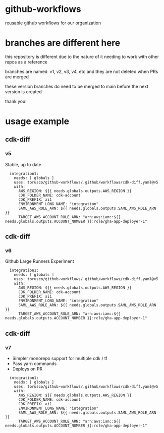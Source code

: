 # github-workflows

reusable github workflows for our organization

# branches are different here

this repository is different due to the nature of it needing to work with other repos as a reference

branches are named: v1, v2, v3, v4, etc and they are not deleted when PRs are merged

these version branches do need to be merged to main before the next version is created

thank you!

# usage example

## cdk-diff

### v5

Stable, up to date.

```
  integration1:
    needs: [ globals ]
    uses: torusco/github-workflows/.github/workflows/cdk-diff.yaml@v5
    with:
      AWS_REGION: ${{ needs.globals.outputs.AWS_REGION }}
      CDK_FOLDER_NAME: cdk-account
      CDK_PREFIX: ai1
      ENVIRONMENT_LONG_NAME: "integration"
      SAML_AWS_ROLE_ARN: ${{ needs.globals.outputs.SAML_AWS_ROLE_ARN }}
      TARGET_AWS_ACCOUNT_ROLE_ARN: "arn:aws:iam::${{ needs.globals.outputs.ACCOUNT_NUMBER }}:role/gha-app-deployer-1"
```
## cdk-diff

### v6

Github Large Runners Experiment

```
  integration1:
    needs: [ globals ]
    uses: torusco/github-workflows/.github/workflows/cdk-diff.yaml@v5
    with:
      AWS_REGION: ${{ needs.globals.outputs.AWS_REGION }}
      CDK_FOLDER_NAME: cdk-account
      CDK_PREFIX: ai1
      ENVIRONMENT_LONG_NAME: "integration"
      SAML_AWS_ROLE_ARN: ${{ needs.globals.outputs.SAML_AWS_ROLE_ARN }}
      TARGET_AWS_ACCOUNT_ROLE_ARN: "arn:aws:iam::${{ needs.globals.outputs.ACCOUNT_NUMBER }}:role/gha-app-deployer-1"
```

## cdk-diff

### v7

* Simpler monorepo support for multiple cdk / tf 
* Pass yarn commands
* Deploys on PR

```
  integration1:
    needs: [ globals ]
    uses: torusco/github-workflows/.github/workflows/cdk-diff.yaml@v5
    with:
      AWS_REGION: ${{ needs.globals.outputs.AWS_REGION }}
      CDK_FOLDER_NAME: cdk-account
      CDK_PREFIX: ai1
      ENVIRONMENT_LONG_NAME: "integration"
      SAML_AWS_ROLE_ARN: ${{ needs.globals.outputs.SAML_AWS_ROLE_ARN }}
      TARGET_AWS_ACCOUNT_ROLE_ARN: "arn:aws:iam::${{ needs.globals.outputs.ACCOUNT_NUMBER }}:role/gha-app-deployer-1"
```

